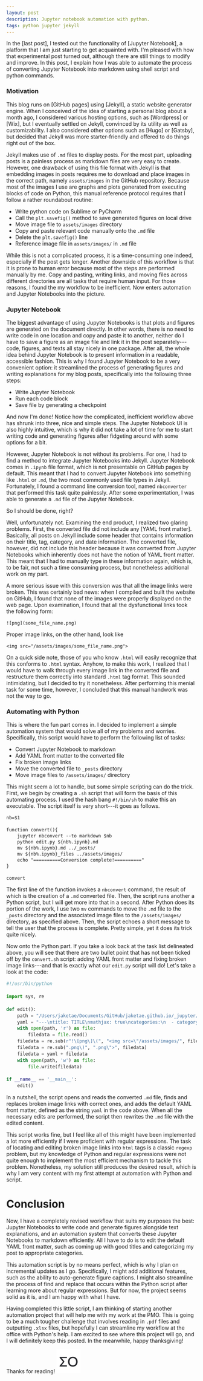 ```yaml
---
layout: post
description: Jupyter notebook automation with python.
tags: python jupyter jekyll
---
```


In the [last post], I tested out the functionality of [Jupyter Notebook], a platform that I am just starting to get acquainted with. I'm pleased with how that experimental post turned out, although there are still things to modify and improve. In this post, I explain how I was able to automate the process of converting Jupyter Notebook into markdown using shell script and python commands.

### Motivation

This blog runs on [GitHub pages] using [Jekyll], a static website generator engine. When I conceived of the idea of starting a personal blog about a month ago, I considered various hosting options, such as [Wordpress] or [Wix], but I eventually settled on Jekyll, convinced by its utility as well as customizability. I also considered other options such as [Hugo] or [Gatsby], but decided that Jekyll was more starter-friendly and offered to do things right out of the box. 

Jekyll makes use of `.md` files to display posts. For the most part, uploading posts is a painless process as markdown files are very easy to create. However, one drawback of using this file format with Jekyll is that embedding images in posts requires me to download and place images in the correct path, namely `assets/images` in the GitHub repository. Because most of the images I use are graphs and plots generated from executing blocks of code on Python, this manual reference protocol requires that I follow a rather roundabout routine:

* Write python code on Sublime or PyCharm
* Call the `plt.savefig()` method to save generated figures on local drive
* Move image file to `assets/images` directory
* Copy and paste relevant code manually onto the `.md` file
* Delete the `plt.savefig()` line
* Reference image file in `assets/images/` in `.md` file

While this is not a complicated process, it is a time-consuming one indeed, especially if the post gets longer. Another downside of this workflow is that it is prone to human error because most of the steps are performed manually by me. Copy and pasting, writing links, and moving files across different directories are all tasks that require human input. For those reasons, I found the my workflow to be inefficient. Now enters automation and Jupyter Notebooks into the picture. 

### Jupyter Notebook

The biggest advantage of using Jupyter Notebooks is that plots and figures are generated on the document directly. In other words, there is no need to write code in one location and copy and paste it to another, neither do I have to save a figure as an image file and link it in the post separately---code, figures, and texts all stay nicely in one package. After all, the whole idea behind Jupyter Notebook is to present information in a readable, accessible fashion. This is why I found Jupyter Notebook to be a very convenient option: it streamlined the process of generating figures and writing explanations for my blog posts, specifically into the following three steps:

* Write Jupyter Notebook
* Run each code block
* Save file by generating a checkpoint

And now I'm done! Notice how the complicated, inefficient workflow above has shrunk into three, nice and simple steps. The Jupyter Notebook UI is also highly intuitive, which is why it did not take a lot of time for me to start writing code and generating figures after fidgeting around with some options for a bit. 

However, Jupyter Notebook is not without its problems. For one, I had to find a method to integrate Jupyter Notebooks into Jekyll. Jupyter Notebook comes in `.ipynb` file format, which is not presentable on GitHub pages by default. This meant that I had to convert Jupyter Notebook into something like `.html` or `.md`, the two most commonly used file types in Jekyll. Fortunately, I found a command line conversion tool, named `nbconverter` that performed this task quite painlessly. After some experimentation, I was able to generate a `.md` file of the Jupyter Notebook. 

So I should be done, right?

Well, unfortunately not. Examining the end product, I realized two glaring problems. First, the converted file did not include any [YAML front matter]. Basically, all posts on Jekyll include some header that contains information on their title, tag, category, and date information. The converted file, however, did not include this header because it was converted from Jupyter Notebooks which inherently does not have the notion of YAML front matter. This meant that I had to manually type in these information again, which is, to be fair, not such a time consuming process, but nonetheless additional work on my part. 

A more serious issue with this conversion was that all the image links were broken. This was certainly bad news: when I compiled and built the website on GitHub, I found that none of the images were properly displayed on the web page. Upon examination, I found that all the dysfunctional links took the following form:

```
![png](some_file_name.png)
```

Proper image links, on the other hand, look like

```
<img src="/assets/images/some_file_name.png">
```

On a quick side note, those of you who know `.html` will easily recognize that this conforms to `.html` syntax. Anyhow, to make this work, I realized that I would have to walk through every image link in the converted file and restructure them correctly into standard `.html` tag format. This sounded intimidating, but I decided to try it nonetheless. After performing this menial task for some time, however, I concluded that this manual handwork was not the way to go. 

### Automating with Python

This is where the fun part comes in. I decided to implement a simple automation system that would solve all of my problems and worries. Specifically, this script would have to perform the following list of tasks:

* Convert Jupyter Notebook to markdown
* Add YAML front matter to the converted file
* Fix broken image links
* Move the converted file to `_posts` directory
* Move image files to `/assets/images/` directory

This might seem a lot to handle, but some simple scripting can do the trick. First, we begin by creating a `.sh` script that will form the basis of this automating process. I used the hash bang `#!/bin/sh` to make this an executable. The script itself is very short---it goes as follows.

```
nb=$1

function convert(){
	jupyter nbconvert --to markdown $nb
	python edit.py ${nb%.ipynb}.md
	mv ${nb%.ipynb}.md ../_posts/
	mv ${nb%.ipynb}_files ../assets/images/
	echo "==========Conversion complete!=========="
}

convert
```

The first line of the function invokes a `nbconvert` command, the result of which is the creation of a `.md` converted file. Then, the script runs another a Python script, but I will get more into that in a second. After Python does its portion of the work, I use two `mv` commands to move the `.md` file to the `_posts` directory and the associated image files to the `/assets/images/` directory, as specified above. Then, the script echoes a short message to tell the user that the process is complete. Pretty simple, yet it does its trick quite nicely. 

Now onto the Python part. If you take a look back at the task list delineated above, you will see that there are two bullet point that has not been ticked off by the `convert.sh` script: adding YAML front matter and fixing broken image links---and that is exactly what our `edit.py` script will do! Let's take a look at the code:

```python
#!/usr/bin/python

import sys, re

def edit():
	path = "/Users/jaketae/Documents/GitHub/jaketae.github.io/_jupyter/" + str(sys.argv[1])
	yaml = "---\ntitle: TITLE\nmathjax: true\ncategories:\n  - category\ntags:\n  - tag\n---\n\n"
	with open(path, 'r') as file:
		filedata = file.read()
	filedata = re.sub(r"!\[png\]\(", "<img src=\"/assets/images/", filedata)
	filedata = re.sub(".png\)", ".png\">", filedata)
	filedata = yaml + filedata
	with open(path, 'w') as file:
		file.write(filedata)

if __name__ == '__main__':
	edit()
```

In a nutshell, the script opens and reads the converted `.md` file, finds and replaces broken image links with correct ones, and adds the default YAML front matter, defined as the string `yaml` in the code above. When all the necessary edits are performed, the script then rewrites the `.md` file with the edited content. 

This script works fine, but I feel like all of this might have been implemented a lot more efficiently if I were proficient with regular expressions. The task of locating and editing broken image links into `html` tags is a classic `regexp` problem, but my knowledge of Python and regular expressions were not quite enough to implement the most efficient mechanism to tackle this problem. Nonetheless, my solution still produces the desired result, which is why I am very content with my first attempt at automation with Python and script. 

# Conclusion

Now, I have a completely revised workflow that suits my purposes the best: Jupyter Notebooks to write code and generate figures alongside text explanations, and an automation system that converts these Jupyter Notebooks to markdown efficiently. All I have to do is to edit the default YAML front matter, such as coming up with good titles and categorizing my post to appropriate categories. 

This automation script is by no means perfect, which is why I plan on incremental updates as I go. Specifically, I might add additional features, such as the ability to auto-generate figure captions. I might also streamline the process of find and replace that occurs within the Python script after learning more about regular expressions. But for now, the project seems solid as it is, and I am happy with what I have. 

Having completed this little script, I am thinking of starting another automation project that will help me with my work at the PMO. This is going to be a much tougher challenge that involves reading in `.pdf` files and outputting `.xlsx` files, but hopefully I can streamline my workflow at the office with Python's help. I am excited to see where this project will go, and I will definitely keep this posted. In the meanwhile, happy thanksgiving!

<p class="post-footer">Thanks for reading! <img src="/assets/images/assets/mo-144x144-white.png" alt="MO"></p>